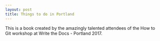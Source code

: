 ```yaml
---
layout: post
title: Things to do in Portland
---
```


This is a book created by the amazingly talented attendees of the How to Git workshop at Write the Docs - Portland 2017.
